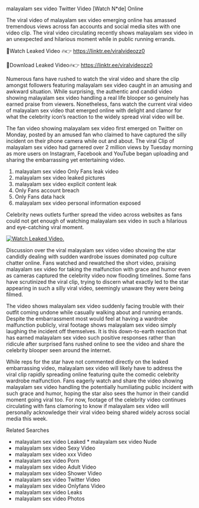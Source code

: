 ﻿malayalam sex video Twitter Video [Watch N*de] Online

The viral video of ﻿malayalam sex video emerging online has amassed tremendous views across fan accounts and social media sites with one video clip. The viral video circulating recently shows ﻿malayalam sex video in an unexpected and hilarious moment while in public running errands. 

🔴Watch Leaked Video 🔥👉  https://linktr.ee/viralvideozz0 

🔴Download Leaked Video🔥👉  https://linktr.ee/viralvideozz0 

Numerous fans have rushed to watch the viral video and share the clip amongst followers featuring ﻿malayalam sex video caught in an amusing and awkward situation. While surprising, the authentic and candid video showing ﻿malayalam sex video handling a real life blooper so genuinely has earned praise from viewers. Nonetheless, fans watch the current viral video of ﻿malayalam sex video that emerged online with delight and clamor for what the celebrity icon’s reaction to the widely spread viral video will be.

The fan video showing ﻿malayalam sex video first emerged on Twitter on Monday, posted by an amused fan who claimed to have captured the silly incident on their phone camera while out and about. The viral Clip of ﻿malayalam sex video had garnered over 2 million views by Tuesday morning as more users on Instagram, Facebook and YouTube began uploading and sharing the embarrassing yet entertaining video. 

1. ﻿malayalam sex video Only Fans leak video
2. ﻿malayalam sex video leaked pictures
3. ﻿malayalam sex video explicit content leak
4. Only Fans account breach
5. Only Fans data hack
6. ﻿malayalam sex video personal information exposed

Celebrity news outlets further spread the video across websites as fans could not get enough of watching ﻿malayalam sex video in such a hilarious and eye-catching viral moment. 

[![Watch Leaked Video.](https://miro.medium.com/v2/resize:fit:828/format:webp/1*cilzJN44JGOrTw9NJCrNHA.gif "Watch Leaked Video")](https://linktr.ee/viralvideozz0)

Discussion over the viral ﻿malayalam sex video video showing the star candidly dealing with sudden wardrobe issues dominated pop culture chatter online. Fans watched and rewatched the short video, praising ﻿malayalam sex video for taking the malfunction with grace and humor even as cameras captured the celebrity video now flooding timelines. Some fans have scrutinized the viral clip, trying to discern what exactly led to the star appearing in such a silly viral video, seemingly unaware they were being filmed.

The video shows ﻿malayalam sex video suddenly facing trouble with their outfit coming undone while casually walking about and running errands. Despite the embarrassment most would feel at having a wardrobe malfunction publicly, viral footage shows ﻿malayalam sex video simply laughing the incident off themselves. It is this down-to-earth reaction that has earned ﻿malayalam sex video such positive responses rather than ridicule after surprised fans rushed online to see the video and share the celebrity blooper seen around the internet.  

While reps for the star have not commented directly on the leaked embarrassing video, ﻿malayalam sex video will likely have to address the viral clip rapidly spreading online featuring quite the comedic celebrity wardrobe malfunction. Fans eagerly watch and share the video showing ﻿malayalam sex video handling the potentially humiliating public incident with such grace and humor, hoping the star also sees the humor in their candid moment going viral too. For now, footage of the celebrity video continues circulating with fans clamoring to know if ﻿malayalam sex video will personally acknowledge their viral video being shared widely across social media this week.

Related Searches
* ﻿malayalam sex video Leaked
﻿* malayalam sex video Nude
* ﻿malayalam sex video Sexy Video
* ﻿malayalam sex video xxx Video
* ﻿malayalam sex video Porn
* ﻿malayalam sex video Adult Video
* ﻿malayalam sex video Shower Video
* ﻿malayalam sex video Twitter Video
* ﻿malayalam sex video Onlyfans Video
* ﻿malayalam sex video Leaks
* ﻿malayalam sex video Photos
